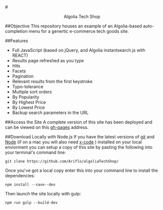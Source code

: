 #<center> Algolia Tech Shop </center> 

##Objective
This repository houses an example of an Algolia-based auto-completion menu for a genertic e-commerce tech goods site.

##Features

- Full JavaScript (based on jQuery, and Algolia instantsearch.js with REACT)
- Results page refreshed as you type
- Hits
- Facets
- Pagination
- Relevant results from the first keystroke
- Typo-tolerance
- Multiple sort orders
- By Popularity
- By Highest Price
- By Lowest Price
- Backup search parameters in the URL

##Access the Site
A complete version of this site has been deployed and can be viewed on this [gh-pages](http://ariflo.github.io/algoliaTechShop/) address.

##Download Locally with Node.js
If you have the latest versions of [git](https://git-scm.com/book/en/v2/Getting-Started-Installing-Git) and [Node](https://nodejs.org/en/) (if on a mac you will also need [x-code](https://developer.apple.com/xcode/downloads/) ) installed on your local enviorment you can setup a copy of this site by pasting the following into your terminal's command line: 

```
git clone https://github.com/Ariflo/algoliaTechShop/
```

Once you've got a local copy enter this into your command line to install the dependencies:

```
npm install --save--dev
```

Then launch the site locally with gulp:

```
npm run gulp --build-dev
```


 